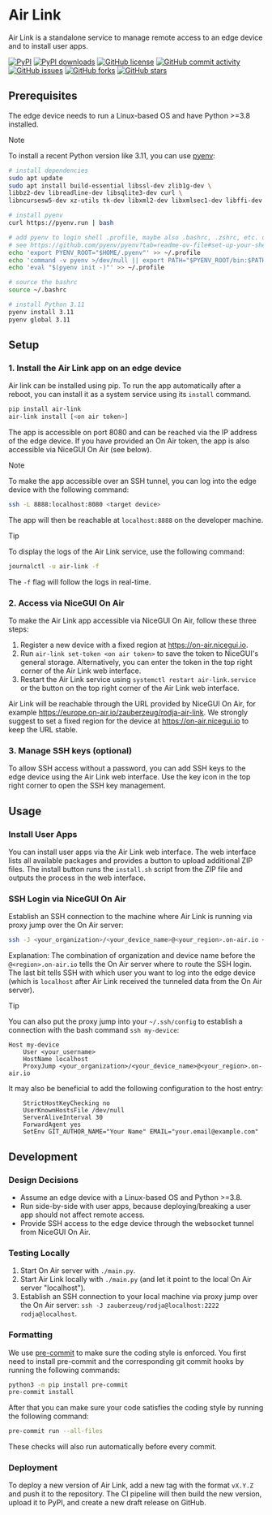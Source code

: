 # Air Link

Air Link is a standalone service to manage remote access to an edge device and to install user apps.

[![PyPI](https://img.shields.io/pypi/v/air-link?color=dark-green)](https://pypi.org/project/air-link/)
[![PyPI downloads](https://img.shields.io/pypi/dm/air-link?color=dark-green)](https://pypi.org/project/air-link/)
[![GitHub license](https://img.shields.io/github/license/zauberzeug/air-link?color=orange)](https://github.com/zauberzeug/air-link/blob/main/LICENSE)
[![GitHub commit activity](https://img.shields.io/github/commit-activity/m/zauberzeug/air-link)](https://github.com/zauberzeug/air-link/graphs/commit-activity)
[![GitHub issues](https://img.shields.io/github/issues/zauberzeug/air-link?color=blue)](https://github.com/zauberzeug/air-link/issues)
[![GitHub forks](https://img.shields.io/github/forks/zauberzeug/air-link)](https://github.com/zauberzeug/air-link/network)
[![GitHub stars](https://img.shields.io/github/stars/zauberzeug/air-link)](https://github.com/zauberzeug/air-link/stargazers)

## Prerequisites

The edge device needs to run a Linux-based OS and have Python >=3.8 installed.

> [!NOTE]
> To install a recent Python version like 3.11, you can use [pyenv](https://github.com/pyenv/pyenv):
>
> ```bash
> # install dependencies
> sudo apt update
> sudo apt install build-essential libssl-dev zlib1g-dev \
> libbz2-dev libreadline-dev libsqlite3-dev curl \
> libncursesw5-dev xz-utils tk-dev libxml2-dev libxmlsec1-dev libffi-dev liblzma-dev
>
> # install pyenv
> curl https://pyenv.run | bash
>
> # add pyenv to login shell .profile, maybe also .bashrc, .zshrc, etc. depending on your shell
> # see https://github.com/pyenv/pyenv?tab=readme-ov-file#set-up-your-shell-environment-for-pyenv
> echo 'export PYENV_ROOT="$HOME/.pyenv"' >> ~/.profile
> echo 'command -v pyenv >/dev/null || export PATH="$PYENV_ROOT/bin:$PATH"' >> ~/.profile
> echo 'eval "$(pyenv init -)"' >> ~/.profile
>
> # source the bashrc
> source ~/.bashrc
>
> # install Python 3.11
> pyenv install 3.11
> pyenv global 3.11
> ```

## Setup

### 1. Install the Air Link app on an edge device

Air link can be installed using pip.
To run the app automatically after a reboot, you can install it as a system service using its `install` command.

```bash
pip install air-link
air-link install [<on air token>]
```

The app is accessible on port 8080 and can be reached via the IP address of the edge device.
If you have provided an On Air token, the app is also accessible via NiceGUI On Air (see below).

> [!NOTE]
> To make the app accessible over an SSH tunnel, you can log into the edge device with the following command:
>
> ```bash
> ssh -L 8888:localhost:8080 <target device>
> ```
>
> The app will then be reachable at `localhost:8888` on the developer machine.

> [!TIP]
> To display the logs of the Air Link service, use the following command:
>
> ```bash
> journalctl -u air-link -f
> ```
>
> The `-f` flag will follow the logs in real-time.

### 2. Access via NiceGUI On Air

To make the Air Link app accessible via NiceGUI On Air, follow these three steps:

1.  Register a new device with a fixed region at <https://on-air.nicegui.io>.
2.  Run `air-link set-token <on air token>` to save the token to NiceGUI's general storage.
    Alternatively, you can enter the token in the top right corner of the Air Link web interface.
3.  Restart the Air Link service using `systemctl restart air-link.service` or the button on the top right corner of the Air Link web interface.

Air Link will be reachable through the URL provided by NiceGUI On Air, for example <https://europe.on-air.io/zauberzeug/rodja-air-link>.
We strongly suggest to set a fixed region for the device at <https://on-air.nicegui.io> to keep the URL stable.

### 3. Manage SSH keys (optional)

To allow SSH access without a password, you can add SSH keys to the edge device using the Air Link web interface.
Use the key icon in the top right corner to open the SSH key management.

## Usage

### Install User Apps

You can install user apps via the Air Link web interface.
The web interface lists all available packages and provides a button to upload additional ZIP files.
The install button runs the `install.sh` script from the ZIP file and outputs the process in the web interface.

### SSH Login via NiceGUI On Air

Establish an SSH connection to the machine where Air Link is running via proxy jump over the On Air server:

```bash
ssh -J <your_organization>/<your_device_name>@<your_region>.on-air.io <username_on_device>@localhost
```

Explanation:
The combination of organization and device name before the `@<region>.on-air.io` tells the On Air server where to route the SSH login.
The last bit tells SSH with which user you want to log into the edge device
(which is `localhost` after Air Link received the tunneled data from the On Air server).

> [!TIP]
> You can also put the proxy jump into your `~/.ssh/config` to establish a connection with the bash command `ssh my-device`:
>
> ```
> Host my-device
>     User <your_username>
>     HostName localhost
>     ProxyJump <your_organization>/<your_device_name>@<your_region>.on-air.io
> ```
>
> It may also be beneficial to add the following configuration to the host entry:
>
> ```
>     StrictHostKeyChecking no
>     UserKnownHostsFile /dev/null
>     ServerAliveInterval 30
>     ForwardAgent yes
>     SetEnv GIT_AUTHOR_NAME="Your Name" EMAIL="your.email@example.com"
> ```

## Development

### Design Decisions

- Assume an edge device with a Linux-based OS and Python >=3.8.
- Run side-by-side with user apps, because deploying/breaking a user app should not affect remote access.
- Provide SSH access to the edge device through the websocket tunnel from NiceGUI On Air.

### Testing Locally

1. Start On Air server with `./main.py`.
2. Start Air Link locally with `./main.py` (and let it point to the local On Air server "localhost").
3. Establish an SSH connection to your local machine via proxy jump over the On Air server: `ssh -J zauberzeug/rodja@localhost:2222 rodja@localhost`.

### Formatting

We use [pre-commit](https://github.com/pre-commit/pre-commit) to make sure the coding style is enforced.
You first need to install pre-commit and the corresponding git commit hooks by running the following commands:

```bash
python3 -m pip install pre-commit
pre-commit install
```

After that you can make sure your code satisfies the coding style by running the following command:

```bash
pre-commit run --all-files
```

These checks will also run automatically before every commit.

### Deployment

To deploy a new version of Air Link, add a new tag with the format `vX.Y.Z` and push it to the repository.
The CI pipeline will then build the new version, upload it to PyPI, and create a new draft release on GitHub.

